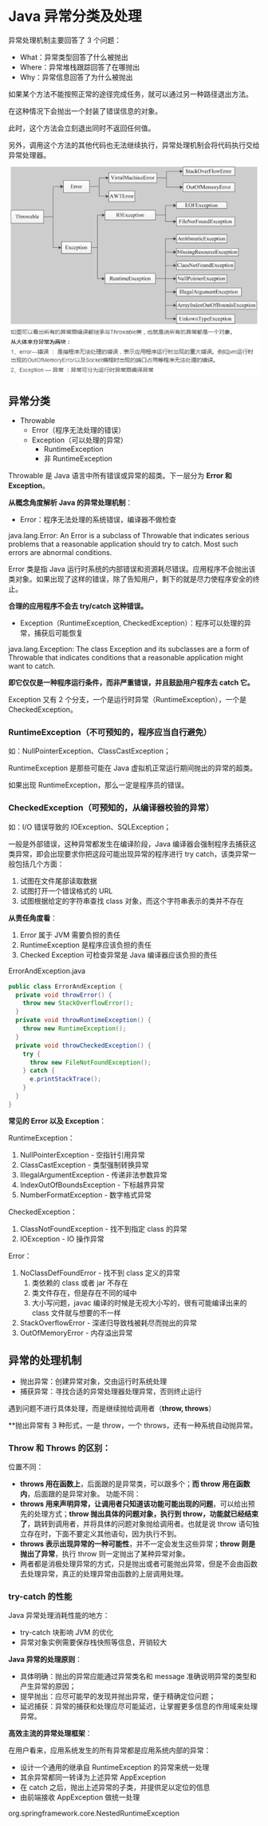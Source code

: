 # Java 异常分类及处理
异常处理机制主要回答了 3 个问题：
- What：异常类型回答了什么被抛出
- Where：异常堆栈跟踪回答了在哪抛出
- Why：异常信息回答了为什么被抛出

如果某个方法不能按照正常的途径完成任务，就可以通过另一种路径退出方法。

在这种情况下会抛出一个封装了错误信息的对象。

此时，这个方法会立刻退出同时不返回任何值。

另外，调用这个方法的其他代码也无法继续执行，异常处理机制会将代码执行交给异常处理器。

![exceptions](/images/exceptions.jpeg)

## 异常分类
- Throwable 
  - Error（程序无法处理的错误）
  - Exception（可以处理的异常）
    - RuntimeException
    - 非 RuntimeException

Throwable 是 Java 语言中所有错误或异常的超类。下一层分为 **Error 和 Exception**。

**从概念角度解析 Java 的异常处理机制**：
- Error：程序无法处理的系统错误，编译器不做检查

java.lang.Error: An Error is a subclass of Throwable that indicates serious problems that a reasonable application should try to catch. Most such errors are abnormal conditions.

Error 类是指 Java 运行时系统的内部错误和资源耗尽错误。应用程序不会抛出该类对象。如果出现了这样的错误，除了告知用户，剩下的就是尽力使程序安全的终止。

**合理的应用程序不会去 try/catch 这种错误。**

- Exception（RuntimeException, CheckedException）：程序可以处理的异常，捕获后可能恢复

java.lang.Exception: The class Exception and its subclasses are a form of Throwable that indicates conditions that a reasonable application might want to catch.

**即它仅仅是一种程序运行条件，而非严重错误，并且鼓励用户程序去 catch 它。**

Exception 又有 2 个分支，一个是运行时异常（RuntimeException），一个是 CheckedException。

### RuntimeException（不可预知的，程序应当自行避免） 
如：NullPointerException、ClassCastException；

RuntimeException 是那些可能在 Java 虚拟机正常运行期间抛出的异常的超类。

如果出现 RuntimeException，那么一定是程序员的错误。

### CheckedException（可预知的，从编译器校验的异常）
如：I/O 错误导致的 IOException、SQLException；

一般是外部错误，这种异常都发生在编译阶段，Java 编译器会强制程序去捕获这类异常，即会出现要求你把这段可能出现异常的程序进行 try catch，该类异常一般包括几个方面：
1. 试图在文件尾部读取数据
2. 试图打开一个错误格式的 URL
3. 试图根据给定的字符串查找 class 对象，而这个字符串表示的类并不存在

**从责任角度看**：
1. Error 属于 JVM 需要负担的责任
2. RuntimeException 是程序应该负担的责任
3. Checked Exception 可检查异常是 Java 编译器应该负担的责任

ErrorAndException.java
```java
public class ErrorAndException {
  private void throwError() {
    throw new StackOverflowError();
  }
  private void throwRuntimeException() {
    throw new RuntimeException();
  }
  private void throwCheckedException() {
    try {
      throw new FileNotFoundException();
    } catch {
      e.printStackTrace();
    }
  }
}
```

**常见的 Error 以及 Exception**：

RuntimeException：
1. NullPointerException - 空指针引用异常
2. ClassCastException - 类型强制转换异常
3. IllegalArgumentException - 传递非法参数异常
4. IndexOutOfBoundsException - 下标越界异常
5. NumberFormatException - 数字格式异常

CheckedException：
1. ClassNotFoundException - 找不到指定 class 的异常
2. IOException - IO 操作异常

Error：
1. NoClassDefFoundError - 找不到 class 定义的异常
    1. 类依赖的 class 或者 jar 不存在
    2. 类文件存在，但是存在不同的域中
    3. 大小写问题，javac 编译的时候是无视大小写的，很有可能编译出来的 class 文件就与想要的不一样
2. StackOverflowError - 深递归导致栈被耗尽而抛出的异常
3. OutOfMemoryError - 内存溢出异常

##  异常的处理机制
- 抛出异常：创建异常对象，交由运行时系统处理
- 捕获异常：寻找合适的异常处理器处理异常，否则终止运行

遇到问题不进行具体处理，而是继续抛给调用者（**throw, throws**）

**抛出异常有 3 种形式，一是 throw，一个 throws，还有一种系统自动抛异常。

### Throw 和 Throws 的区别：
位置不同：
- **throws 用在函数上**，后面跟的是异常类，可以跟多个；**而 throw 用在函数内**，后面跟的是异常对象。
功能不同：
- **throws 用来声明异常，让调用者只知道该功能可能出现的问题**，可以给出预先的处理方式；**throw 抛出具体的问题对象，执行到 throw，功能就已经结束了**，跳转到调用者，并将具体的问题对象抛给调用者。也就是说 throw 语句独立存在时，下面不要定义其他语句，因为执行不到。
- **throws 表示出现异常的一种可能性**，并不一定会发生这些异常；**throw 则是抛出了异常**，执行 throw 则一定抛出了某种异常对象。
- 两者都是消极处理异常的方式，只是抛出或者可能抛出异常，但是不会由函数去处理异常，真正的处理异常由函数的上层调用处理。

### try-catch 的性能
Java 异常处理消耗性能的地方：
- try-catch 块影响 JVM 的优化
- 异常对象实例需要保存栈快照等信息，开销较大

**Java 异常的处理原则**：
- 具体明确：抛出的异常应能通过异常类名和 message 准确说明异常的类型和产生异常的原因；
- 提早抛出：应尽可能早的发现并抛出异常，便于精确定位问题；
- 延迟捕获：异常的捕获和处理应尽可能延迟，让掌握更多信息的作用域来处理异常。

**高效主流的异常处理框架**：

在用户看来，应用系统发生的所有异常都是应用系统内部的异常：
- 设计一个通用的继承自 RuntimeException 的异常来统一处理
- 其余异常都同一转译为上述异常 AppException
- 在 catch 之后，抛出上述异常的子类，并提供足以定位的信息
- 由前端接收 AppException 做统一处理

org.springframework.core.NestedRuntimeException










